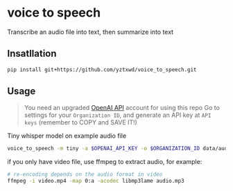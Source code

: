 # voice to speech

Transcribe an audio file into text, then summarize into text

## Insatllation

```bash
pip install git+https://github.com/yztxwd/voice_to_speech.git
```

## Usage

> You need an upgraded [OpenAI API](https://platform.openai.com/) account for using this repo
> Go to settings for your `Organization ID`, and generate an API key at `API keys` (remember to COPY and SAVE IT!)

Tiny whisper model on example audio file

```bash
voice_to_speech -m tiny -a $OPENAI_API_KEY -o $ORGANIZATION_ID data/audio.mp3
```

if you only have video file, use ffmpeg to extract audio, for example:
```bash
# re-encoding depends on the audio format in video
ffmpeg -i video.mp4 -map 0:a -acodec libmp3lame audio.mp3
```
